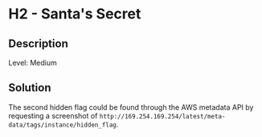 # H2 - Santa's Secret

## Description

Level: Medium<br/>

## Solution

The second hidden flag could be found through the AWS metadata API by requesting a screenshot of
`http://169.254.169.254/latest/meta-data/tags/instance/hidden_flag`.

